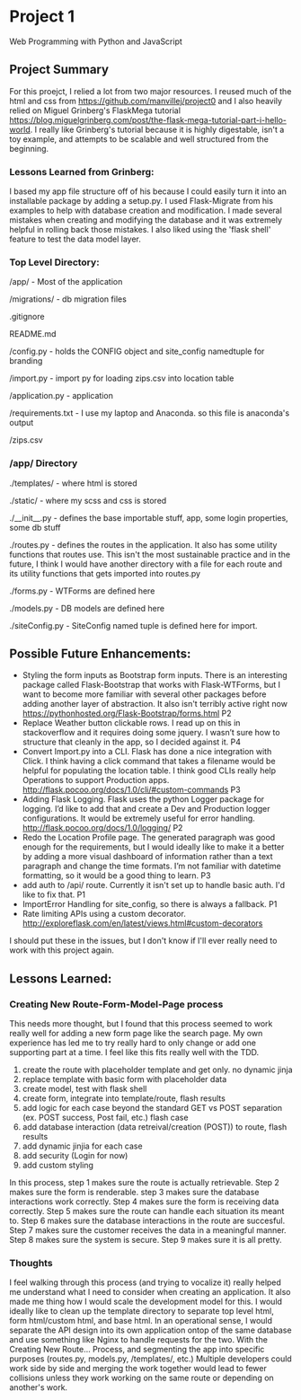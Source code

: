 # Project 1

Web Programming with Python and JavaScript

## Project Summary
For this proejct, I relied a lot from two major resources. I reused much of the html and css from https://github.com/manvillej/project0 and I also heavily relied on Miguel Grinberg's FlaskMega tutorial https://blog.miguelgrinberg.com/post/the-flask-mega-tutorial-part-i-hello-world. I really like Grinberg's tutorial because it is highly digestable, isn't a toy example, and attempts to be scalable and well structured from the beginning. 

### Lessons Learned from Grinberg:
I based my app file structure off of his because I could easily turn it into an installable package by adding a setup.py. I used Flask-Migrate from his examples to help with database creation and modification. I made several mistakes when creating and modifying the database and it was extremely helpful in rolling back those mistakes. I also liked using the 'flask shell' feature to test the data model layer. 

### Top Level Directory:

/app/ - Most of the application

/migrations/ - db migration files

.gitignore

README.md

/config.py - holds the CONFIG object and site_config namedtuple for branding

/import.py - import py for loading zips.csv into location table

/application.py - application


/requirements.txt - I use my laptop and Anaconda. so this file is anaconda's output

/zips.csv


### /app/ Directory
./templates/ - where html is stored

./static/ - where my scss and css is stored

./\_\_init\_\_.py - defines the base importable stuff, app, some login properties, some db stuff

./routes.py - defines the routes in the application. It also has some utility functions that routes use. This isn't the most sustainable practice and in the future, I think I would have another directory with a file for each route and its utility functions that gets imported into routes.py

./forms.py - WTForms are defined here

./models.py - DB models are defined here

./siteConfig.py - SiteConfig named tuple is defined here for import.


## Possible Future Enhancements:
-	Styling the form inputs as Bootstrap form inputs. There is an interesting package called Flask-Bootstrap that works with Flask-WTForms, but I want to become more familiar with several other packages before adding another layer of abstraction. It also isn't terribly active right now https://pythonhosted.org/Flask-Bootstrap/forms.html P2
-	Replace Weather button clickable rows. I read up on this in stackoverflow and it requires doing some jquery. I wasn’t sure how to structure that cleanly in the app, so I decided against it. P4
-	Convert Import.py into a CLI. Flask has done a nice integration with Click. I think having a click command that takes a filename would be helpful for populating the location table. I think good CLIs really help Operations to support Production apps.  http://flask.pocoo.org/docs/1.0/cli/#custom-commands P3
-	Adding Flask Logging. Flask uses the python Logger package for logging. I’d like to add that and create a Dev and Production logger configurations. It would be extremely useful for error handling. http://flask.pocoo.org/docs/1.0/logging/ P2
-	Redo the Location Profile page. The generated paragraph was good enough for the requirements, but I would ideally like to make it a better by adding a more visual dashboard of information rather than a text paragraph and change the time formats. I’m not familiar with datetime formatting, so it would be a good thing to learn. P3
- add auth to /api/<zipcode> route. Currently it isn't set up to handle basic auth. I'd like to fix that. P1
- ImportError Handling for site_config, so there is always a fallback. P1
- Rate limiting APIs using a custom decorator. http://exploreflask.com/en/latest/views.html#custom-decorators

I should put these in the issues, but I don't know if I'll ever really need to work with this project again.


## Lessons Learned:
### Creating New Route-Form-Model-Page process
This needs more thought, but I found that this process seemed to work really well for adding a new form page like the search page.
My own experience has led me to try really hard to only change or add one supporting part at a time. I feel like this fits really well with the TDD.

1. create the route with placeholder template and get only. no dynamic jinja
2. replace template with basic form with placeholder data
3. create model, test with flask shell
4. create form, integrate into template/route, flash results
5. add logic for each case beyond the standard GET vs POST separation (ex. POST success, Post fail, etc.) flash case
6. add database interaction (data retreival/creation (POST)) to route, flash results
7. add dynamic jinjia for each case
8. add security (Login for now)
9. add custom styling

In this process, step 1 makes sure the route is actually retrievable. Step 2 makes sure the form is renderable. step 3 makes sure the database interactions work correctly. Step 4 makes sure the form is receiving data correctly. Step 5 makes sure the route can handle each situation its meant to. Step 6 makes sure the database interactions in the route are succesful. Step 7 makes sure the customer receives the data in a meaningful manner. Step 8 makes sure the system is secure. Step 9 makes sure it is all pretty.

### Thoughts
I feel walking through this process (and trying to vocalize it) really helped me understand what I need to consider when creating an application. It also made me thing how I would scale the development model for this. I would ideally like to clean up the template directory to separate top level html, form html/custom html, and base html. In an operational sense, I would separate the API design into its own application ontop of the same database and use something like Nginx to handle requests for the two. With the Creating New Route... Process, and segmenting the app into specific purposes (routes.py, models.py, /templates/, etc.) Multiple developers could work side by side and merging the work together would lead to fewer collisions unless they work working on the same route or depending on another's work. 
